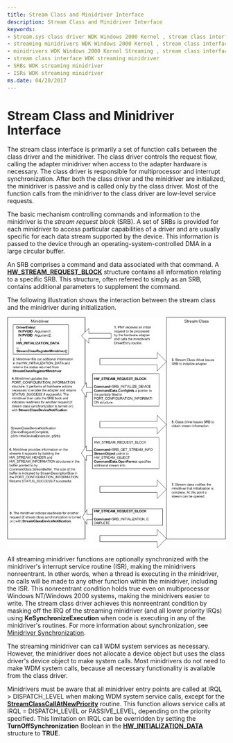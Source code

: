 ```yaml
---
title: Stream Class and Minidriver Interface
description: Stream Class and Minidriver Interface
keywords:
- Stream.sys class driver WDK Windows 2000 Kernel , stream class interface
- streaming minidrivers WDK Windows 2000 Kernel , stream class interface
- minidrivers WDK Windows 2000 Kernel Streaming , stream class interface
- stream class interface WDK streaming minidriver
- SRBs WDK streaming minidriver
- ISRs WDK streaming minidriver
ms.date: 04/20/2017
---
```


# Stream Class and Minidriver Interface





The stream class interface is primarily a set of function calls between the class driver and the minidriver. The class driver controls the request flow, calling the adapter minidriver when access to the adapter hardware is necessary. The class driver is responsible for multiprocessor and interrupt synchronization. After both the class driver and the minidriver are initialized, the minidriver is passive and is called only by the class driver. Most of the function calls from the minidriver to the class driver are low-level service requests.

The basic mechanism controlling commands and information to the minidriver is the *stream request block* (SRB). A set of SRBs is provided for each minidriver to access particular capabilities of a driver and are usually specific for each data stream supported by the device. This information is passed to the device through an operating-system-controlled DMA in a large circular buffer.

An SRB comprises a command and data associated with that command. A [**HW\_STREAM\_REQUEST\_BLOCK**](/windows-hardware/drivers/ddi/strmini/ns-strmini-_hw_stream_request_block) structure contains all information relating to a specific SRB. This structure, often referred to simply as an SRB, contains additional parameters to supplement the command.

The following illustration shows the interaction between the stream class and the minidriver during initialization.

![diagram illustrating the interaction between the stream class and the minidriver during initialization.](images/stclassi.png)

All streaming minidriver functions are optionally synchronized with the minidriver's interrupt service routine (ISR), making the minidrivers nonreentrant. In other words, when a thread is executing in the minidriver, no calls will be made to any other function within the minidriver, including the ISR. This nonreentrant condition holds true even on multiprocessor Windows NT/Windows 2000 systems, making the minidrivers easier to write. The stream class driver achieves this nonreentrant condition by masking off the IRQ of the streaming minidriver (and all lower priority IRQs) using **KeSynchronizeExecution** when code is executing in any of the minidriver's routines. For more information about synchronization, see [Minidriver Synchronization](minidriver-synchronization.md).

The streaming minidriver can call WDM system services as necessary. However, the minidriver does not allocate a device object but uses the class driver's device object to make system calls. Most minidrivers do not need to make WDM system calls, because all necessary functionality is available from the class driver.

Minidrivers must be aware that all minidriver entry points are called at IRQL &gt; DISPATCH\_LEVEL when making WDM system service calls, except for the [**StreamClassCallAtNewPriority**](/windows-hardware/drivers/ddi/strmini/nf-strmini-streamclasscallatnewpriority) routine. This function allows service calls at IRQL = DISPATCH\_LEVEL or PASSIVE\_LEVEL, depending on the priority specified. This limitation on IRQL can be overridden by setting the **TurnOffSynchronization** Boolean in the [**HW\_INITIALIZATION\_DATA**](/windows-hardware/drivers/ddi/strmini/ns-strmini-_hw_initialization_data) structure to **TRUE**.

 

